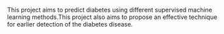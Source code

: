 This project aims to predict diabetes using different supervised machine learning methods.This project also aims to propose an effective technique for earlier detection of the diabetes disease.
